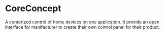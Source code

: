 # CoreConcept

A centerized control of home devices on one application. It provide an open interface for manifacturer to create their own control panel for their product.
